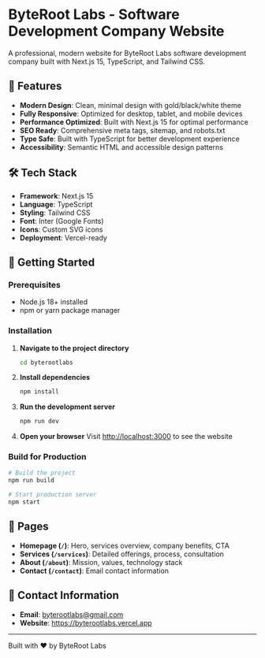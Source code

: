# ByteRoot Labs - Software Development Company Website

A professional, modern website for ByteRoot Labs software development company built with Next.js 15, TypeScript, and Tailwind CSS.

## 🚀 Features

- **Modern Design**: Clean, minimal design with gold/black/white theme
- **Fully Responsive**: Optimized for desktop, tablet, and mobile devices
- **Performance Optimized**: Built with Next.js 15 for optimal performance
- **SEO Ready**: Comprehensive meta tags, sitemap, and robots.txt
- **Type Safe**: Built with TypeScript for better development experience
- **Accessibility**: Semantic HTML and accessible design patterns

## 🛠️ Tech Stack

- **Framework**: Next.js 15
- **Language**: TypeScript
- **Styling**: Tailwind CSS
- **Font**: Inter (Google Fonts)
- **Icons**: Custom SVG icons
- **Deployment**: Vercel-ready

## 🚀 Getting Started

### Prerequisites
- Node.js 18+ installed
- npm or yarn package manager

### Installation

1. **Navigate to the project directory**
   ```bash
   cd byterootlabs
   ```

2. **Install dependencies**
   ```bash
   npm install
   ```

3. **Run the development server**
   ```bash
   npm run dev
   ```

4. **Open your browser**
   Visit [http://localhost:3000](http://localhost:3000) to see the website

### Build for Production

```bash
# Build the project
npm run build

# Start production server
npm start
```

## 📄 Pages

- **Homepage (`/`)**: Hero, services overview, company benefits, CTA
- **Services (`/services`)**: Detailed offerings, process, consultation
- **About (`/about`)**: Mission, values, technology stack
- **Contact (`/contact`)**: Email contact information

## 📧 Contact Information

- **Email**: byterootlabs@gmail.com
- **Website**: https://byterootlabs.vercel.app

---

Built with ❤️ by ByteRoot Labs

